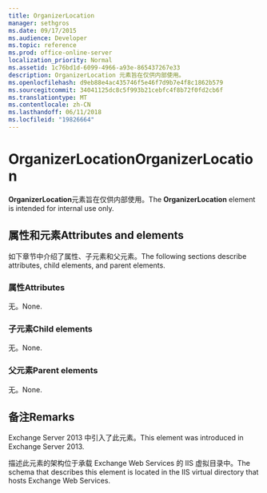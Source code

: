 ```yaml
---
title: OrganizerLocation
manager: sethgros
ms.date: 09/17/2015
ms.audience: Developer
ms.topic: reference
ms.prod: office-online-server
localization_priority: Normal
ms.assetid: 1c76bd1d-6099-4966-a93e-865437267e33
description: OrganizerLocation 元素旨在仅供内部使用。
ms.openlocfilehash: d9eb88e4ac435746f5e46f7d9b7e4f8c1862b579
ms.sourcegitcommit: 34041125dc8c5f993b21cebfc4f8b72f0fd2cb6f
ms.translationtype: MT
ms.contentlocale: zh-CN
ms.lasthandoff: 06/11/2018
ms.locfileid: "19826664"
---
```

# <a name="organizerlocation"></a><span data-ttu-id="3f442-103">OrganizerLocation</span><span class="sxs-lookup"><span data-stu-id="3f442-103">OrganizerLocation</span></span>

<span data-ttu-id="3f442-104">**OrganizerLocation**元素旨在仅供内部使用。</span><span class="sxs-lookup"><span data-stu-id="3f442-104">The **OrganizerLocation** element is intended for internal use only.</span></span> 

## <a name="attributes-and-elements"></a><span data-ttu-id="3f442-105">属性和元素</span><span class="sxs-lookup"><span data-stu-id="3f442-105">Attributes and elements</span></span>

<span data-ttu-id="3f442-106">如下章节中介绍了属性、子元素和父元素。</span><span class="sxs-lookup"><span data-stu-id="3f442-106">The following sections describe attributes, child elements, and parent elements.</span></span>
  
### <a name="attributes"></a><span data-ttu-id="3f442-107">属性</span><span class="sxs-lookup"><span data-stu-id="3f442-107">Attributes</span></span>

<span data-ttu-id="3f442-108">无。</span><span class="sxs-lookup"><span data-stu-id="3f442-108">None.</span></span>
  
### <a name="child-elements"></a><span data-ttu-id="3f442-109">子元素</span><span class="sxs-lookup"><span data-stu-id="3f442-109">Child elements</span></span>

<span data-ttu-id="3f442-110">无。</span><span class="sxs-lookup"><span data-stu-id="3f442-110">None.</span></span>
  
### <a name="parent-elements"></a><span data-ttu-id="3f442-111">父元素</span><span class="sxs-lookup"><span data-stu-id="3f442-111">Parent elements</span></span>

<span data-ttu-id="3f442-112">无。</span><span class="sxs-lookup"><span data-stu-id="3f442-112">None.</span></span>
  
## <a name="remarks"></a><span data-ttu-id="3f442-113">备注</span><span class="sxs-lookup"><span data-stu-id="3f442-113">Remarks</span></span>

<span data-ttu-id="3f442-114">Exchange Server 2013 中引入了此元素。</span><span class="sxs-lookup"><span data-stu-id="3f442-114">This element was introduced in Exchange Server 2013.</span></span>
  
<span data-ttu-id="3f442-115">描述此元素的架构位于承载 Exchange Web Services 的 IIS 虚拟目录中。</span><span class="sxs-lookup"><span data-stu-id="3f442-115">The schema that describes this element is located in the IIS virtual directory that hosts Exchange Web Services.</span></span>
  


